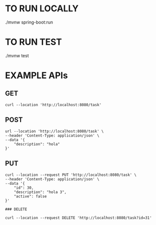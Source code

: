 # TO RUN LOCALLY
./mvnw spring-boot:run

# TO RUN TEST
./mvnw test

# EXAMPLE APIs
## GET
```
curl --location 'http://localhost:8080/task'
```

## POST
```
url --location 'http://localhost:8080/task' \
--header 'Content-Type: application/json' \
--data '{
    "description": "hola"
}'
```
## PUT
```
curl --location --request PUT 'http://localhost:8080/task' \
--header 'Content-Type: application/json' \
--data '{
    "id": 30,
    "description": "hola 3",
    "active": false
}'

### DELETE
```

```
curl --location --request DELETE 'http://localhost:8080/task?id=31'
```